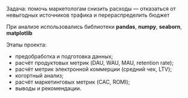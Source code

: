 Задача: помочь маркетологам снизить расходы — отказаться от невыгодных источников трафика и перераспределить бюджет

При анализе использовались библиотеки <b>pandas</b>, <b>numpy</b>, <b>seaborn</b>, <b>matplotlib</b>

Этапы проекта:

* предобработка и подготовка данных;
* расчёт продуктовых метрик (DAU, WAU, MAU, retention rate);
* расчёт метрик электронной коммерции (средний чек, LTV);
* когортный анализ;
* расчёт маркетинговых метрик (CAC, ROMI);
* выводы и рекомендации.
